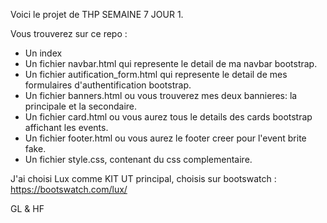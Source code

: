 Voici le projet de THP SEMAINE 7 JOUR 1.

Vous trouverez sur ce repo : 
  - Un index
  - Un fichier navbar.html qui represente le detail de ma navbar bootstrap.
  - Un fichier autification_form.html qui represente le detail de mes formulaires d'authentification bootstrap.
  - Un fichier banners.html ou vous trouverez mes deux bannieres: la principale et la secondaire.
  - Un fichier card.html ou vous aurez tous le details des cards bootstrap affichant les events.
  - Un fichier footer.html ou vous aurez le footer creer pour l'event brite fake.
  - Un fichier style.css, contenant du css complementaire.
  
  J'ai choisi Lux comme KIT UT principal, choisis sur bootswatch : https://bootswatch.com/lux/
  
  GL & HF
